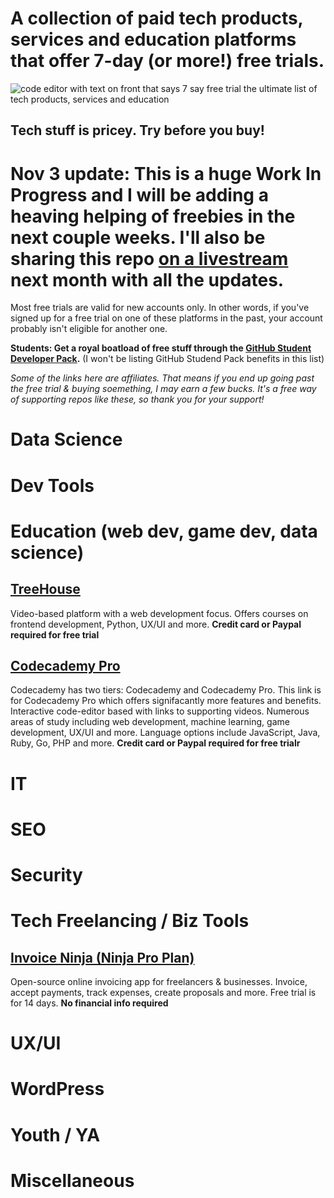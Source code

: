 

# A collection of paid tech products, services and education platforms that offer 7-day (or more!) free trials.

![code editor with text on front that says 7 say free trial the ultimate list of tech products, services and education](https://realtoughcandy.com/wp-content/uploads/2020/11/tech-products-7-day-free-trial-github.jpg)

## Tech stuff is pricey. Try before you buy! 

# Nov 3 update: This is a huge Work In Progress and I will be adding a heaving helping of freebies in the next couple weeks. I'll also be sharing this repo [on a livestream](https://www.youtube.com/realtoughcandy) next month with all the updates. 

Most free trials are valid for new accounts only. In other words, if you've signed up for a free trial on one of these platforms in the past, your account probably isn't eligible for another one. 

**Students: Get a royal boatload of free stuff through the [GitHub Student Developer Pack](https://education.github.com/pack).** (I won't be listing GitHub Studend Pack benefits in this list)

_Some of the links here are affiliates. That means if you end up going past the free trial & buying soemething, I may earn a few bucks. It's a free way of supporting repos like these, so thank you for your support!_ 

# Data Science

# Dev Tools

# Education (web dev, game dev, data science)

## [TreeHouse](https://bit.ly/3ekKpH6)
Video-based platform with a web development focus. Offers courses on frontend development, Python, UX/UI and more. **Credit card or Paypal required for free trial**

## [Codecademy Pro](https://bit.ly/2TQ38ky)
Codecademy has two tiers: Codecademy and Codecademy Pro. This link is for Codecademy Pro which offers signifacantly more features and benefits. Interactive code-editor based with links to supporting videos. Numerous areas of study including web development, machine learning, game development, UX/UI and more. Language options include JavaScript, Java, Ruby, Go, PHP and more.  **Credit card or Paypal required for free trialr**

# IT

# SEO

# Security

# Tech Freelancing / Biz Tools

## [Invoice Ninja (Ninja Pro Plan)](https://app.invoiceninja.com/invoice_now?rc=5lfghibqvs1tddqgy2ydukicofxwij7j)
Open-source online invoicing app for freelancers & businesses. Invoice, accept payments, track expenses, create proposals and more. Free trial is for 14 days. **No financial info required**

# UX/UI

# WordPress

# Youth / YA

# Miscellaneous 
